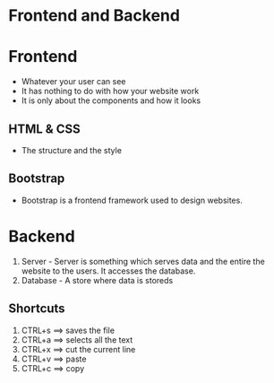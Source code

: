 # Frontend and Backend

# Frontend
- Whatever your user can see
- It has nothing to do with how your website work
- It is only about the components and how it looks

## HTML & CSS
- The structure and the style

## Bootstrap
- Bootstrap is a frontend framework used to design websites.

# Backend

1. Server - Server is something which serves data and the entire the website to the users. It accesses the database.
2. Database - A store where data is storeds

## Shortcuts

1. CTRL+s ==> saves the file
2. CTRL+a ==> selects all the text
3. CTRL+x ==> cut the current line
4. CTRL+v ==> paste
5. CTRL+c ==> copy